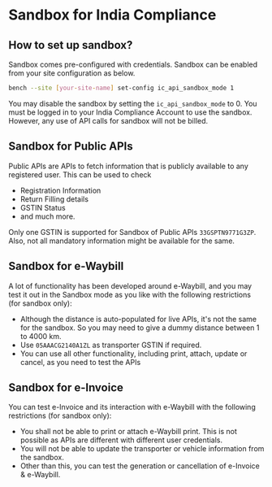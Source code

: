 # Sandbox for India Compliance

## How to set up sandbox?

Sandbox comes pre-configured with credentials. Sandbox can be enabled from your site configuration as below.

```sh
bench --site [your-site-name] set-config ic_api_sandbox_mode 1
```

You may disable the sandbox by setting the `ic_api_sandbox_mode` to 0. You must be logged in to your India Compliance Account to use the sandbox. However, any use of API calls for sandbox will not be billed.

## Sandbox for Public APIs

Public APIs are APIs to fetch information that is publicly available to any registered user. This can be used to check

- Registration Information
- Return Filling details
- GSTIN Status
- and much more.

Only one GSTIN is supported for Sandbox of Public APIs `33GSPTN9771G3ZP`. Also, not all mandatory information might be available for the same.

## Sandbox for e-Waybill

A lot of functionality has been developed around e-Waybill, and you may test it out in the Sandbox mode as you like with the following restrictions (for sandbox only):

- Although the distance is auto-populated for live APIs, it's not the same for the sandbox. So you may need to give a dummy distance between 1 to 4000 km.
- Use `05AAACG2140A1ZL` as transporter GSTIN if required.
- You can use all other functionality, including print, attach, update or cancel, as you need to test the APIs

## Sandbox for e-Invoice

You can test e-Invoice and its interaction with e-Waybill with the following restrictions (for sandbox only):

- You shall not be able to print or attach e-Waybill print. This is not possible as APIs are different with different user credentials.
- You will not be able to update the transporter or vehicle information from the sandbox.
- Other than this, you can test the generation or cancellation of e-Invoice & e-Waybill.
